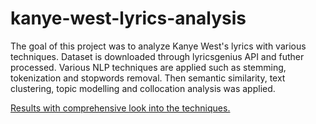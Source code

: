 # kanye-west-lyrics-analysis
The goal of this project was to analyze Kanye West's lyrics with various techniques. Dataset is downloaded through lyricsgenius API and futher processed. Various NLP techniques are applied such as stemming, tokenization and stopwords removal. Then semantic similarity, text clustering, topic modelling and collocation analysis was applied.

[Results with comprehensive look into the techniques.](lyric_analysis.pdf)
